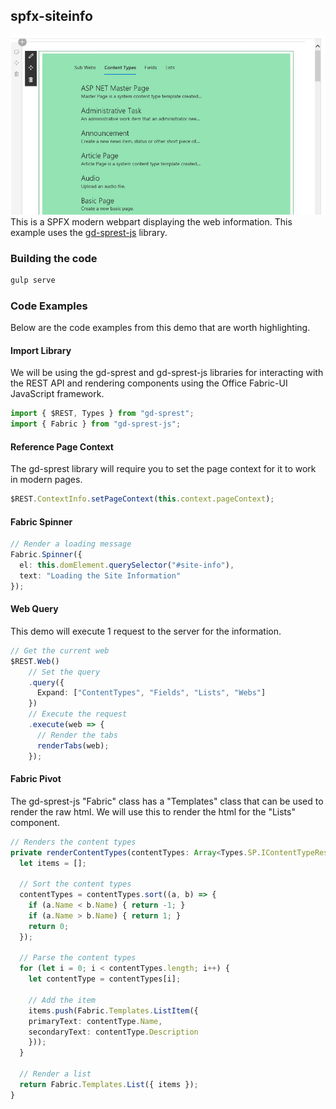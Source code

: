 ## spfx-siteinfo
![demo](https://github.com/gunjandatta/spfx-siteinfo/raw/master/images/demo.PNG)
This is a SPFX modern webpart displaying the web information. This example uses the [gd-sprest-js](https://gunjandatta.github.io/js) library.

### Building the code

```bash
gulp serve
```

### Code Examples
Below are the code examples from this demo that are worth highlighting.
#### Import Library
We will be using the gd-sprest and gd-sprest-js libraries for interacting with the REST API and rendering components using the Office Fabric-UI JavaScript framework.

```ts
import { $REST, Types } from "gd-sprest";
import { Fabric } from "gd-sprest-js";
```

#### Reference Page Context

The gd-sprest library will require you to set the page context for it to work in modern pages.

```ts
$REST.ContextInfo.setPageContext(this.context.pageContext);
```

#### Fabric Spinner

```ts
// Render a loading message
Fabric.Spinner({
  el: this.domElement.querySelector("#site-info"),
  text: "Loading the Site Information"
});

```

#### Web Query

This demo will execute 1 request to the server for the information.

```ts
// Get the current web
$REST.Web()
    // Set the query
    .query({
      Expand: ["ContentTypes", "Fields", "Lists", "Webs"]
    })
    // Execute the request
    .execute(web => {
      // Render the tabs
      renderTabs(web);
    });
```

#### Fabric Pivot

The gd-sprest-js "Fabric" class has a "Templates" class that can be used to render the raw html. We will use this to render the html for the "Lists" component.

```ts
// Renders the content types
private renderContentTypes(contentTypes: Array<Types.SP.IContentTypeResult>) {
  let items = [];

  // Sort the content types
  contentTypes = contentTypes.sort((a, b) => {
    if (a.Name < b.Name) { return -1; }
    if (a.Name > b.Name) { return 1; }
    return 0;
  });

  // Parse the content types
  for (let i = 0; i < contentTypes.length; i++) {
    let contentType = contentTypes[i];

    // Add the item
    items.push(Fabric.Templates.ListItem({
    primaryText: contentType.Name,
    secondaryText: contentType.Description
    }));
  }

  // Render a list
  return Fabric.Templates.List({ items });
}
```